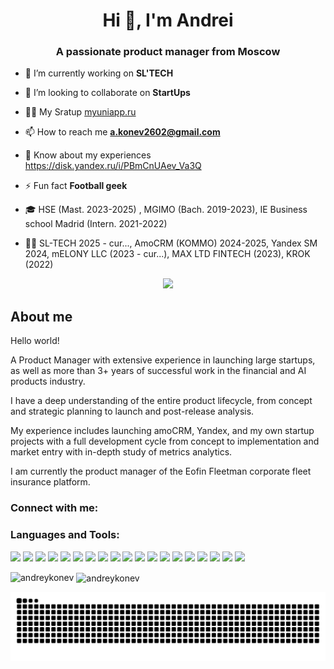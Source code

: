 <h1 align="center">Hi 👋, I'm Andrei</h1>
<h3 align="center">A passionate product manager from Moscow</h3>

- 🔭 I’m currently working on **SL'TECH**

- 👯 I’m looking to collaborate on **StartUps**

- 👨‍💻 My Sratup [myuniapp.ru](myuniapp.ru)

- 📫 How to reach me **a.konev2602@gmail.com**

- 📄 Know about my experiences https://disk.yandex.ru/i/PBmCnUAev_Va3Q

- ⚡ Fun fact **Football geek**

- 🎓 HSE (Mast. 2023-2025) , MGIMO (Bach. 2019-2023), IE Business school Madrid (Intern. 2021-2022)

- 👨‍💻 SL-TECH 2025 - cur..., AmoCRM (KOMMO) 2024-2025, Yandex SM 2024, mELONY LLC (2023 - cur...), MAX LTD FINTECH (2023), KROK (2022) 

<div align="center">
    <img src="https://github.com/user-attachments/assets/e8a060fe-9872-469e-b857-41c12f40c55" width="100"/>
</div>




## About me

Hello world!

A Product Manager with extensive experience in launching large startups, as well as more than 3+ years of successful work in the financial and AI products industry. 

I have a deep understanding of the entire product lifecycle, from concept and strategic planning to launch and post-release analysis.

My experience includes launching amoCRM, Yandex, and my own startup projects with a full development cycle from concept to implementation and market entry with in-depth study of metrics analytics.

I am currently the product manager of the Eofin Fleetman corporate fleet insurance platform.

<h3 align="left">Connect with me:</h3>
<p align="left">
</p>

<h3 align="left">Languages and Tools:</h3>

<p align="left">
  <img src="https://img.shields.io/badge/Android-3DDC84?style=for-the-badge&logo=android&logoColor=white" />
  <img src="https://img.shields.io/badge/Dart-0175C2?style=for-the-badge&logo=dart&logoColor=white" />
  <img src="https://img.shields.io/badge/Django-092E20?style=for-the-badge&logo=django&logoColor=white" />
  <img src="https://img.shields.io/badge/Docker-2496ED?style=for-the-badge&logo=docker&logoColor=white" />
  <img src="https://img.shields.io/badge/Figma-F24E1E?style=for-the-badge&logo=figma&logoColor=white" />
  <img src="https://img.shields.io/badge/Firebase-FFCA28?style=for-the-badge&logo=firebase&logoColor=black" />
  <img src="https://img.shields.io/badge/Flutter-02569B?style=for-the-badge&logo=flutter&logoColor=white" />
  <img src="https://img.shields.io/badge/Google%20Cloud-4285F4?style=for-the-badge&logo=googlecloud&logoColor=white" />
  <img src="https://img.shields.io/badge/Git-F05032?style=for-the-badge&logo=git&logoColor=white" />
  <img src="https://img.shields.io/badge/Heroku-430098?style=for-the-badge&logo=heroku&logoColor=white" />
  <img src="https://img.shields.io/badge/Kotlin-7F52FF?style=for-the-badge&logo=kotlin&logoColor=white" />
  <img src="https://img.shields.io/badge/Kubernetes-326CE5?style=for-the-badge&logo=kubernetes&logoColor=white" />
  <img src="https://img.shields.io/badge/MySQL-4479A1?style=for-the-badge&logo=mysql&logoColor=white" />
  <img src="https://img.shields.io/badge/Photoshop-31A8FF?style=for-the-badge&logo=adobephotoshop&logoColor=white" />
  <img src="https://img.shields.io/badge/PHP-777BB4?style=for-the-badge&logo=php&logoColor=white" />
  <img src="https://img.shields.io/badge/PostgreSQL-4169E1?style=for-the-badge&logo=postgresql&logoColor=white" />
  <img src="https://img.shields.io/badge/Postman-FF6C37?style=for-the-badge&logo=postman&logoColor=white" />
  <img src="https://img.shields.io/badge/Python-3776AB?style=for-the-badge&logo=python&logoColor=white" />
  <img src="https://img.shields.io/badge/SQLite-003B57?style=for-the-badge&logo=sqlite&logoColor=white" />
</p> 
<p><img align="left" src="https://github-readme-stats.vercel.app/api/top-langs?username=andreykonev&show_icons=true&locale=en&layout=compact" alt="andreykonev" /></p>

<p>&nbsp;<img align="center" src="https://github-readme-stats.vercel.app/api?username=andreykonev&show_icons=true&locale=en" alt="andreykonev" /></p>

![GitHub Snake dark](https://github.com/IngannamorteScienceDev/IngannamorteScienceDev/blob/output/snake.svg?palette=github-dark)
